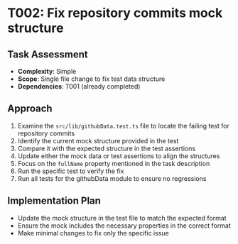 # T002: Fix repository commits mock structure

## Task Assessment
- **Complexity**: Simple
- **Scope**: Single file change to fix test data structure
- **Dependencies**: T001 (already completed)

## Approach
1. Examine the `src/lib/githubData.test.ts` file to locate the failing test for repository commits
2. Identify the current mock structure provided in the test
3. Compare it with the expected structure in the test assertions
4. Update either the mock data or test assertions to align the structures
5. Focus on the `fullName` property mentioned in the task description
6. Run the specific test to verify the fix
7. Run all tests for the githubData module to ensure no regressions

## Implementation Plan
- Update the mock structure in the test file to match the expected format
- Ensure the mock includes the necessary properties in the correct format
- Make minimal changes to fix only the specific issue
